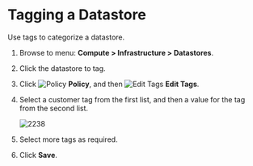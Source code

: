 # Tagging a Datastore

Use tags to categorize a datastore.

1. Browse to menu: **Compute > Infrastructure > Datastores**.

2. Click the datastore to tag.

3. Click ![Policy](../images/1941.png) **Policy**, and then
   ![Edit Tags](../images/1851.png) **Edit Tags**.

4. Select a customer tag from the first list, and then a
   value for the tag from the second list.

    ![2238](../images/2238.png)

5. Select more tags as required.

6. Click **Save**.
